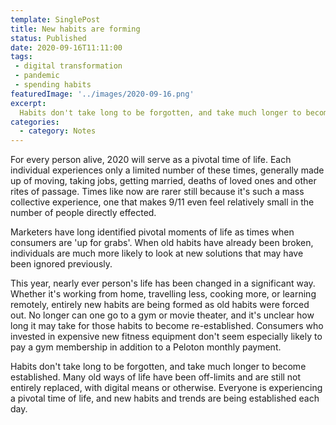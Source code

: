 ```yaml
---
template: SinglePost
title: New habits are forming
status: Published
date: 2020-09-16T11:11:00
tags:
 - digital transformation
 - pandemic
 - spending habits
featuredImage: '../images/2020-09-16.png'
excerpt:
  Habits don't take long to be forgotten, and take much longer to become established. Many old ways of life have been off-limits and are still not entirely replaced, with digital means or otherwise. Everyone is experiencing a pivotal time of life, and new habits and trends are being established each day.
categories:
  - category: Notes
---
```

For every person alive, 2020 will serve as a pivotal time of life. Each individual experiences only a limited number of these times, generally made up of moving, taking jobs, getting married, deaths of loved ones and other rites of passage. Times like now are rarer still because it's such a mass collective experience, one that makes 9/11 even feel relatively small in the number of people directly effected.

Marketers have long identified pivotal moments of life as times when consumers are 'up for grabs'. When old habits have already been broken, individuals are much more likely to look at new solutions that may have been ignored previously. 

This year, nearly ever person's life has been changed in a significant way. Whether it's working from home, travelling less, cooking more, or learning remotely, entirely new habits are being formed as old habits were forced out. No longer can one go to a gym or movie theater, and it's unclear how long it may take for those habits to become re-established. Consumers who invested in expensive new fitness equipment don't seem especially likely to pay a gym membership in addition to a Peloton monthly payment.

Habits don't take long to be forgotten, and take much longer to become established. Many old ways of life have been off-limits and are still not entirely replaced, with digital means or otherwise. Everyone is experiencing a pivotal time of life, and new habits and trends are being established each day.
